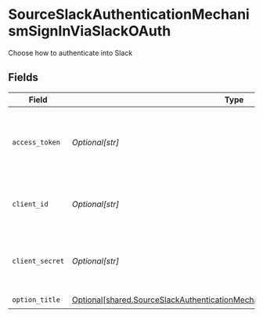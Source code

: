 # SourceSlackAuthenticationMechanismSignInViaSlackOAuth

Choose how to authenticate into Slack


## Fields

| Field                                                                                                                                                                            | Type                                                                                                                                                                             | Required                                                                                                                                                                         | Description                                                                                                                                                                      |
| -------------------------------------------------------------------------------------------------------------------------------------------------------------------------------- | -------------------------------------------------------------------------------------------------------------------------------------------------------------------------------- | -------------------------------------------------------------------------------------------------------------------------------------------------------------------------------- | -------------------------------------------------------------------------------------------------------------------------------------------------------------------------------- |
| `access_token`                                                                                                                                                                   | *Optional[str]*                                                                                                                                                                  | :heavy_check_mark:                                                                                                                                                               | Slack access_token. See our <a href="https://docs.airbyte.com/integrations/sources/slack">docs</a> if you need help generating the token.                                        |
| `client_id`                                                                                                                                                                      | *Optional[str]*                                                                                                                                                                  | :heavy_check_mark:                                                                                                                                                               | Slack client_id. See our <a href="https://docs.airbyte.com/integrations/sources/slack">docs</a> if you need help finding this id.                                                |
| `client_secret`                                                                                                                                                                  | *Optional[str]*                                                                                                                                                                  | :heavy_check_mark:                                                                                                                                                               | Slack client_secret. See our <a href="https://docs.airbyte.com/integrations/sources/slack">docs</a> if you need help finding this secret.                                        |
| `option_title`                                                                                                                                                                   | [Optional[shared.SourceSlackAuthenticationMechanismSignInViaSlackOAuthOptionTitle]](undefined/models/shared/sourceslackauthenticationmechanismsigninviaslackoauthoptiontitle.md) | :heavy_check_mark:                                                                                                                                                               | N/A                                                                                                                                                                              |